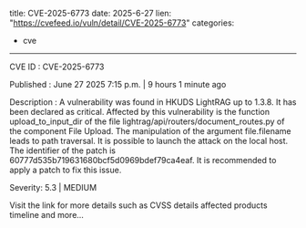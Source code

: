  
title: CVE-2025-6773
date: 2025-6-27
lien: "https://cvefeed.io/vuln/detail/CVE-2025-6773"
categories:
  - cve
---

CVE ID : CVE-2025-6773

Published :  June 27
2025
7:15 p.m. | 9 hours
1 minute ago

Description : A vulnerability was found in HKUDS LightRAG up to 1.3.8. It has been declared as critical. Affected by this vulnerability is the function upload_to_input_dir of the file lightrag/api/routers/document_routes.py of the component File Upload. The manipulation of the argument file.filename leads to path traversal. It is possible to launch the attack on the local host. The identifier of the patch is 60777d535b719631680bcf5d0969bdef79ca4eaf. It is recommended to apply a patch to fix this issue.

Severity: 5.3 | MEDIUM

Visit the link for more details
such as CVSS details
affected products
timeline
and more...
